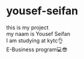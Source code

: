 # yousef-seifan
this is my project <br/>
my naam is Yousef Seifan<br/>
I am studying at kytc👌<br/>
E-Business program💻😎

